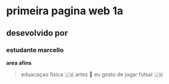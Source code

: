 # primeira pagina web 1a
## desevolvido por 
### estudante marcello
**area afins** 
> eduacaçao fisica 🇯🇲 artes 🌺
> eu gosto de jogar futsal 🇯🇲
> 
